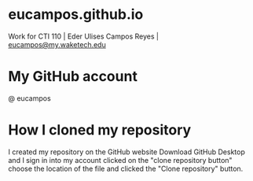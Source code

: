 # eucampos.github.io
Work for CTI 110 |
Eder Ulises Campos Reyes |
eucampos@my.waketech.edu

# My GitHub account 
@ eucampos

# How I cloned my repository 
I created my repository on the GitHub website
Download GitHub Desktop and I sign in into my account
clicked on the "clone repository button"
choose the location of the file and clicked the "Clone repository" button.
